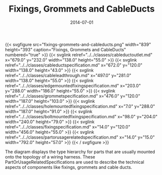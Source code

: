 ﻿---
title: Fixings, Grommets and CableDucts
toc: false
type: specs
layout: diagram
date: "2014-07-01"
draft: false
specification: VEC
version: 1.1.1
documentType: "Recommendation"
elementType: Diagram
classes:
  - CableDuctOutlet
  - CableDuctSpecification
  - CableLeadThrough
  - EdgeMountedFixingSpecification
  - GrommetSpecification
  - HoleMountedFixingSpecification
  - BoltMountedFixingSpecification
  - FixingSpecification
  - PartOrUsageRelatedSpecification
menu:
  VEC-1.1.1:    
    parent: description-of-components
    identifier: description-of-components/fixings-grommets-and-cableducts
    weight: 1003012 

# Prev/next pager order (if `docs_section_pager` enabled in `params.toml`)
weight: 1003012
---
{{< svgfigure src="fixings-grommets-and-cableducts.png" width="839" height="393" caption="Fixings, Grommets and CableDucts" numbered="true" >}}
  {{< svglink relref="../../classes/cableductoutlet.md" x="679.0" y="232.0" width="138.0" height="55.0" >}}
  {{< svglink relref="../../classes/cableductspecification.md" x="672.0" y="120.0" width="138.0" height="43.0" >}}
  {{< svglink relref="../../classes/cableleadthrough.md" x="497.0" y="281.0" width="138.0" height="55.0" >}}
  {{< svglink relref="../../classes/edgemountedfixingspecification.md" x="203.0" y="288.0" width="186.0" height="55.0" >}}
  {{< svglink relref="../../classes/grommetspecification.md" x="476.0" y="120.0" width="187.0" height="103.0" >}}
  {{< svglink relref="../../classes/holemountedfixingspecification.md" x="7.0" y="288.0" width="187.0" height="91.0" >}}
  {{< svglink relref="../../classes/boltmountedfixingspecification.md" x="98.0" y="204.0" width="240.0" height="79.0" >}}
  {{< svglink relref="../../classes/fixingspecification.md" x="14.0" y="120.0" width="456.0" height="55.0" >}}
  {{< svglink relref="../../classes/partorusagerelatedspecification.md" x="14.0" y="15.0" width="792.0" height="57.0" >}}
{{< / svgfigure >}}
<p> The diagram displays the type hierarchy for parts that are usually mounted onto the topology of a wiring harness. These PartOrUsageRelatedSpecifications are used to describe the technical aspects of components like fixings, grommets and cable ducts.      </p>